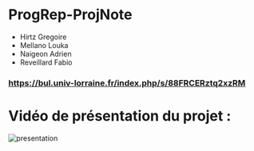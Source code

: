 # ProgRep-ProjNote

- Hirtz Gregoire
- Mellano Louka
- Naigeon Adrien
- Reveillard Fabio

### https://bul.univ-lorraine.fr/index.php/s/88FRCERztq2xzRM

# Vidéo de présentation du projet :

![presentation](https://youtu.be/7qpFM2LC6QI)
